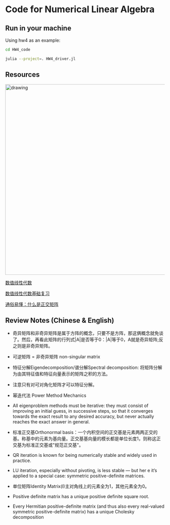 # Code for Numerical Linear Algebra



## Run in your machine

Using hw4 as an example:

``` bash
cd HW4_code
```

``` bash
julia --project=. HW4_driver.jl
```
## Resources
<img 
  src="https://github.com/user-attachments/assets/34de3660-cd51-4254-8f5c-7284b2841219" 
  alt="drawing" 
  width="600"
  align="center"
  />

[数值线性代数](https://kuidu.github.io/nla.html)

[数值线性代数基础复习](http://faculty.bicmr.pku.edu.cn/~wenzw/optbook/lect/04-num_lin_alg-newl.pdf)

[通俗易懂：什么是正交矩阵](https://zhuanlan.zhihu.com/p/684677360)

## Review Notes (Chinese & English)

- 奇异矩阵和非奇异矩阵是属于方阵的概念，只要不是方阵，那这俩概念就免谈了。然后，再看此矩阵的行列式|A|是否等于0：|A|等于0，A就是奇异矩阵;反之则是非奇异矩阵。

- 可逆矩阵 = 非奇异矩阵 non-singular matrix

- 特征分解Eigendecomposition/谱分解Spectral decomposition: 将矩阵分解为由其特征值和特征向量表示的矩阵之积的方法。 

- 注意只有对可对角化矩阵才可以特征分解。

- 幂迭代法 Power Method Mechanics


- All eigenproblem methods must be iterative: they must consist of improving an initial guess, in successive steps, so that it converges towards the exact result to any desired accuracy, but never actually reaches the exact answer in general. 

- 标准正交基Orthonormal basis：一个内积空间的正交基是元素两两正交的基。称基中的元素为基向量。正交基基向量的模长都是单位长度1，则称这正交基为标准正交基或"规范正交基"。 

- QR iteration is known for being numerically stable and widely used in practice.

- LU iteration, especially without pivoting, is less stable — but her e it’s applied to a special case: symmetric positive-definite matrices.

- 单位矩阵Identity Matrix(I)主对角线上的元素全为1，其他元素全为0。

- Positive definite matrix has a unique positive definite square root.

- Every Hermitian positive-definite matrix (and thus also every real-valued symmetric positive-definite matrix) has a unique Cholesky decomposition